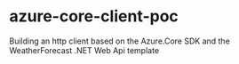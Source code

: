 # azure-core-client-poc
Building an http client based on the Azure.Core SDK and the WeatherForecast .NET Web Api template
